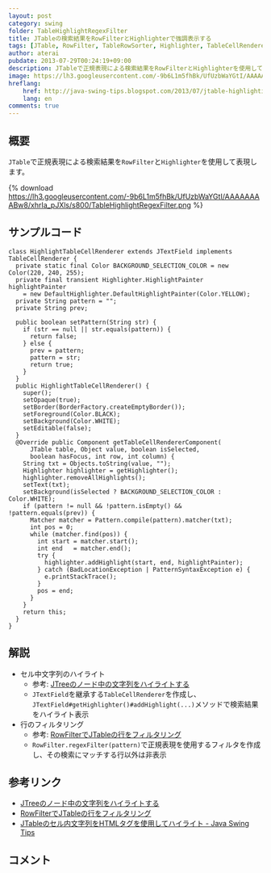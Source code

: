 ```yaml
---
layout: post
category: swing
folder: TableHighlightRegexFilter
title: JTableの検索結果をRowFilterとHighlighterで強調表示する
tags: [JTable, RowFilter, TableRowSorter, Highlighter, TableCellRenderer, JTextField, Pattern, Matcher]
author: aterai
pubdate: 2013-07-29T00:24:19+09:00
description: JTableで正規表現による検索結果をRowFilterとHighlighterを使用して表現します。
image: https://lh3.googleusercontent.com/-9b6L1m5fhBk/UfUzbWaYGtI/AAAAAAAABw8/xhrIa_pJXls/s800/TableHighlightRegexFilter.png
hreflang:
    href: http://java-swing-tips.blogspot.com/2013/07/jtable-highlighting-and-filtering-with.html
    lang: en
comments: true
---
```

## 概要
`JTable`で正規表現による検索結果を`RowFilter`と`Highlighter`を使用して表現します。

{% download https://lh3.googleusercontent.com/-9b6L1m5fhBk/UfUzbWaYGtI/AAAAAAAABw8/xhrIa_pJXls/s800/TableHighlightRegexFilter.png %}

## サンプルコード
<pre class="prettyprint"><code>class HighlightTableCellRenderer extends JTextField implements TableCellRenderer {
  private static final Color BACKGROUND_SELECTION_COLOR = new Color(220, 240, 255);
  private final transient Highlighter.HighlightPainter highlightPainter
    = new DefaultHighlighter.DefaultHighlightPainter(Color.YELLOW);
  private String pattern = "";
  private String prev;

  public boolean setPattern(String str) {
    if (str == null || str.equals(pattern)) {
      return false;
    } else {
      prev = pattern;
      pattern = str;
      return true;
    }
  }
  public HighlightTableCellRenderer() {
    super();
    setOpaque(true);
    setBorder(BorderFactory.createEmptyBorder());
    setForeground(Color.BLACK);
    setBackground(Color.WHITE);
    setEditable(false);
  }
  @Override public Component getTableCellRendererComponent(
      JTable table, Object value, boolean isSelected,
      boolean hasFocus, int row, int column) {
    String txt = Objects.toString(value, "");
    Highlighter highlighter = getHighlighter();
    highlighter.removeAllHighlights();
    setText(txt);
    setBackground(isSelected ? BACKGROUND_SELECTION_COLOR : Color.WHITE);
    if (pattern != null &amp;&amp; !pattern.isEmpty() &amp;&amp; !pattern.equals(prev)) {
      Matcher matcher = Pattern.compile(pattern).matcher(txt);
      int pos = 0;
      while (matcher.find(pos)) {
        int start = matcher.start();
        int end   = matcher.end();
        try {
          highlighter.addHighlight(start, end, highlightPainter);
        } catch (BadLocationException | PatternSyntaxException e) {
          e.printStackTrace();
        }
        pos = end;
      }
    }
    return this;
  }
}
</code></pre>

## 解説
- セル中文字列のハイライト
    - 参考: [JTreeのノード中の文字列をハイライトする](https://ateraimemo.com/Swing/HighlightWordInNode.html)
    - `JTextField`を継承する`TableCellRenderer`を作成し、`JTextField#getHighlighter()#addHighlight(...)`メソッドで検索結果をハイライト表示
- 行のフィルタリング
    - 参考: [RowFilterでJTableの行をフィルタリング](https://ateraimemo.com/Swing/RowFilter.html)
    - `RowFilter.regexFilter(pattern)`で正規表現を使用するフィルタを作成し、その検索にマッチする行以外は非表示

<!-- dummy comment line for breaking list -->

## 参考リンク
- [JTreeのノード中の文字列をハイライトする](https://ateraimemo.com/Swing/HighlightWordInNode.html)
- [RowFilterでJTableの行をフィルタリング](https://ateraimemo.com/Swing/RowFilter.html)
- [JTableのセル内文字列をHTMLタグを使用してハイライト - Java Swing Tips](https://ateraimemo.com/https://ateraimemo.com/Swing/TableCellHtmlHighlighter.html)

<!-- dummy comment line for breaking list -->

## コメント
